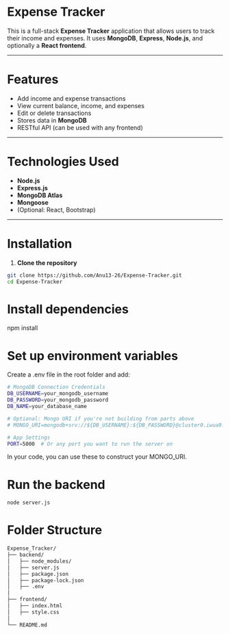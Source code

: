 #  Expense Tracker

This is a full-stack **Expense Tracker** application that allows users to track their income and expenses. It uses **MongoDB**, **Express**, **Node.js**, and optionally a **React frontend**.

---

#  Features

- Add income and expense transactions
- View current balance, income, and expenses
- Edit or delete transactions
- Stores data in **MongoDB**
- RESTful API (can be used with any frontend)

---

# Technologies Used

- **Node.js**
- **Express.js**
- **MongoDB Atlas**
- **Mongoose**
- (Optional: React, Bootstrap)

---

# Installation

1. **Clone the repository**
```bash
git clone https://github.com/Anu13-26/Expense-Tracker.git
cd Expense-Tracker
```


# Install dependencies
npm install

# Set up environment variables
Create a .env file in the root folder and add:

```bash
# MongoDB Connection Credentials
DB_USERNAME=your_mongodb_username
DB_PASSWORD=your_mongodb_password
DB_NAME=your_database_name

# Optional: Mongo URI if you're not building from parts above
# MONGO_URI=mongodb+srv://${DB_USERNAME}:${DB_PASSWORD}@cluster0.iwua9.mongodb.net/${DB_NAME}?retryWrites=true&w=majority&appName=Cluster0

# App Settings
PORT=5000  # Or any port you want to run the server on
```
In your code, you can use these to construct your MONGO_URI.

# Run the backend
```bash
node server.js
```

# Folder Structure
```bash
Expense_Tracker/
├── backend/
│   ├── node_modules/            
│   ├── server.js                
│   ├── package.json             
│   ├── package-lock.json       
│   ├── .env                                 
│
├── frontend/
│   ├── index.html               
│   ├── style.css                
│
└── README.md                    
```
